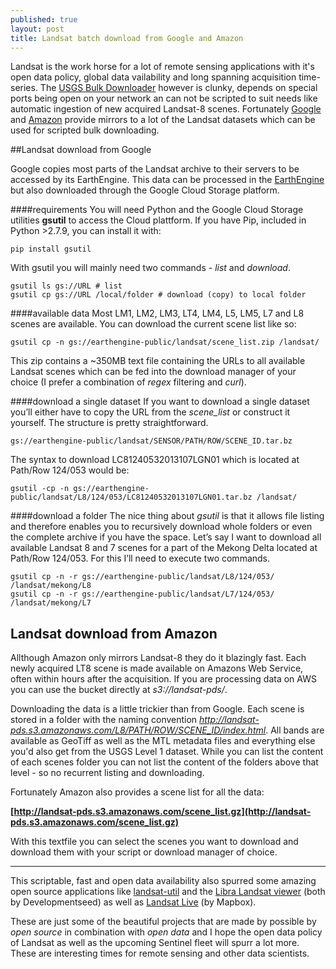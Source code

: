 ```yaml
---
published: true
layout: post
title: Landsat batch download from Google and Amazon
---
```


Landsat is the work horse for a lot of remote sensing applications with it's open data policy, global data vailability and long spanning acquisition time-series. The [USGS Bulk Downloader](http://earthexplorer.usgs.gov/bulk/) however is clunky, depends on special ports being open on your network an can not be scripted to suit needs like automatic ingestion of new acquired Landsat-8 scenes. Fortunately [Google](http://www.google.com/earth/outreach/tools/earthengine.html) and [Amazon](http://aws.amazon.com/de/public-data-sets/landsat/) provide mirrors to a lot of the Landsat datasets which can be used for scripted bulk downloading.

##Landsat download from Google

Google copies most parts of the Landsat archive to their servers to be accessed by its EarthEngine. This data can be processed in the [EarthEngine](https://earthengine.google.org/#intro) but also downloaded through the Google Cloud Storage platform.

####requirements
You will need Python and the Google Cloud Storage utilities **gsutil** to access the Cloud plattform. If you have Pip, included in Python >2.7.9, you can install it with:

```
pip install gsutil
```
With gsutil you will mainly need two commands - *list* and *download*.

```
gsutil ls gs://URL # list
gsutil cp gs://URL /local/folder # download (copy) to local folder
```

####available data
Most LM1, LM2, LM3, LT4, LM4, L5, LM5, L7 and L8 scenes are available. You can download the current scene list like so:

```
gsutil cp -n gs://earthengine-public/landsat/scene_list.zip /landsat/
```
This zip contains a ~350MB text file containing the URLs to all available Landsat scenes which can be fed into the download manager of your choice (I prefer a combination of *regex* filtering and *curl*).

####download a single dataset
If you want to download a single dataset you’ll either have to copy the URL from the *scene_list* or construct it yourself. The structure is pretty straightforward.

```
gs://earthengine-public/landsat/SENSOR/PATH/ROW/SCENE_ID.tar.bz
```

The syntax to download LC81240532013107LGN01 which is located at Path/Row 124/053 would be:

```
gsutil -cp -n gs://earthengine-public/landsat/L8/124/053/LC81240532013107LGN01.tar.bz /landsat/
```

####download a folder
The nice thing about *gsutil* is that it allows file listing and therefore enables you to recursively download whole folders or even the complete archive if you have the space.
Let’s say I want to download all available Landsat 8 and 7 scenes for a part of the Mekong Delta located at Path/Row 124/053. For this I’ll need to execute two commands.

```
gsutil cp -n -r gs://earthengine-public/landsat/L8/124/053/ /landsat/mekong/L8
gsutil cp -n -r gs://earthengine-public/landsat/L7/124/053/ /landsat/mekong/L7
```

## Landsat download from Amazon

Allthough Amazon only mirrors Landsat-8 they do it blazingly fast. Each newly acquired LT8 scene is made available on Amazons Web Service, often within hours after the acquisition. If you are processing data on AWS you can use the bucket directly at *s3://landsat-pds/*.

Downloading the data is a little trickier than from Google. Each scene is stored in a folder with the naming convention *http://landsat-pds.s3.amazonaws.com/L8/PATH/ROW/SCENE_ID/index.html*. All bands are available as GeoTiff as well as the MTL metadata files and everything else you'd also get from the USGS Level 1 dataset. While you can list the content of each scenes folder you can not list the content of the folders above that level - so no recurrent listing and downloading.

Fortunately Amazon also provides a scene list for all the data:

**[http://landsat-pds.s3.amazonaws.com/scene_list.gz](http://landsat-pds.s3.amazonaws.com/scene_list.gz)**

With this textfile you can select the scenes you want to download and download them with your script or download manager of choice.

-----

This scriptable, fast and open data availability also spurred some amazing open source applications like [landsat-util](https://github.com/developmentseed/landsat-util) and the [Libra Landsat viewer](https://developmentseed.org/blog/2015/01/22/announcing-libra/) (both by Developmentseed) as well as [Landsat Live](https://www.mapbox.com/blog/landsat-live-live/) (by Mapbox).

These are just some of the beautiful projects that are made by possible by *open source* in combination with *open data* and I hope the open data policy of Landsat as well as the upcoming Sentinel fleet will spurr a lot more. These are interesting times for remote sensing and other data scientists.